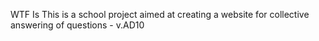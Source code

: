 WTF Is This is a school project aimed at creating a website for collective answering of questions - v.AD10
